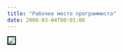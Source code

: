 ```yaml
---
title: "Рабочее место программиста"
date: 2008-03-04T00:01:00
---
```


<img src="http://pics.livejournal.com/fo2/pic/00036p3h" border=2>
